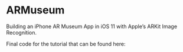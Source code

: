 # ARMuseum
Building an iPhone AR Museum App in iOS 11 with Apple’s ARKit Image Recognition.

Final code for the tutorial that can be found here: 

